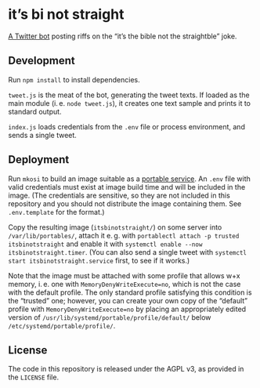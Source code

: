 # it’s bi not straight

[A Twitter bot](https://twitter.com/ItsBiNotHetero)
posting riffs on the “it’s the bible not the straightble” joke.

## Development

Run `npm install` to install dependencies.

`tweet.js` is the meat of the bot, generating the tweet texts.
If loaded as the main module (i. e. `node tweet.js`),
it creates one text sample and prints it to standard output.

`index.js` loads credentials from the `.env` file or process environment,
and sends a single tweet.

## Deployment

Run `mkosi` to build an image suitable as a [portable service](https://systemd.io/PORTABLE_SERVICES.html).
An `.env` file with valid credentials must exist at image build time
and will be included in the image.
(The credentials are sensitive,
so they are not included in this repository
and you should not distribute the image containing them.
See `.env.template` for the format.)

Copy the resulting image (`itsbinotstraight/`) on some server into `/var/lib/portables/`,
attach it e. g. with `portablectl attach -p trusted itsbinotstraight`
and enable it with `systemctl enable --now itsbinotstraight.timer`.
(You can also send a single tweet with `systemctl start itsbinotstraight.service` first, to see if it works.)

Note that the image must be attached with some profile that allows w+x memory,
i. e. one with `MemoryDenyWriteExecute=no`,
which is not the case with the default profile.
The only standard profile satisfying this condition is the “trusted” one;
however, you can create your own copy of the “default” profile with `MemoryDenyWriteExecute=no`
by placing an appropriately edited version of `/usr/lib/systemd/portable/profile/default/` below `/etc/systemd/portable/profile/`.

## License

The code in this repository is released under the AGPL v3,
as provided in the `LICENSE` file.

